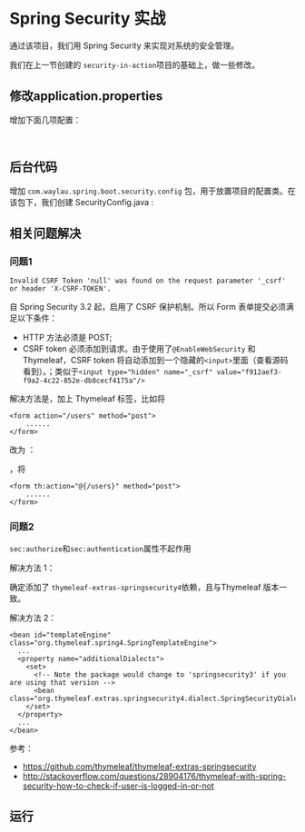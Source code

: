 # Spring Security 实战

通过该项目，我们用 Spring Security 来实现对系统的安全管理。

我们在上一节创建的 `security-in-action`项目的基础上，做一些修改。


## 修改application.properties

增加下面几项配置：

```
 
```

## 后台代码

增加 `com.waylau.spring.boot.security.config` 包，用于放置项目的配置类。在该包下，我们创建  SecurityConfig.java :


 
## 相关问题解决

### 问题1 

```
Invalid CSRF Token 'null' was found on the request parameter '_csrf' or header 'X-CSRF-TOKEN'.
```

自 Spring Security 3.2 起，启用了 CSRF 保护机制。所以 Form 表单提交必须满足以下条件：

* HTTP 方法必须是 POST;
* CSRF token 必须添加到请求。由于使用了`@EnableWebSecurity` 和 Thymeleaf，CSRF token 将自动添加到一个隐藏的`<input>`里面（查看源码看到）。；类似于`<input type="hidden" name="_csrf" value="f912aef3-f9a2-4c22-852e-db8cecf4175a"/>`
 
解决方法是，加上 Thymeleaf 标签，比如将

```
<form action="/users" method="post">
	......
</form>
```

改为 ：

，将
```
<form th:action="@{/users}" method="post">
	......
</form>
```

### 问题2 

`sec:authorize`和`sec:authentication`属性不起作用

解决方法 1：

确定添加了 `thymeleaf-extras-springsecurity4`依赖，且与Thymeleaf 版本一致。

解决方法 2：

```
<bean id="templateEngine" class="org.thymeleaf.spring4.SpringTemplateEngine">
  ...
  <property name="additionalDialects">
    <set>
      <!-- Note the package would change to 'springsecurity3' if you are using that version -->
      <bean class="org.thymeleaf.extras.springsecurity4.dialect.SpringSecurityDialect"/>
    </set>
  </property>
  ...
</bean>
```


参考：

* https://github.com/thymeleaf/thymeleaf-extras-springsecurity
* http://stackoverflow.com/questions/28904176/thymeleaf-with-spring-security-how-to-check-if-user-is-logged-in-or-not

## 运行
